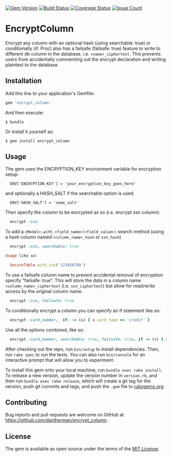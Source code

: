 [![Gem Version](https://badge.fury.io/rb/encrypt_column.svg)](https://badge.fury.io/rb/encrypt_column)
[![Build Status](https://travis-ci.org/danlherman/encrypt_column.svg?branch=master)](https://travis-ci.org/danlherman/encrypt_column)
[![Coverage Status](https://coveralls.io/repos/github/danlherman/encrypt_column/badge.svg?branch=master)](https://coveralls.io/github/danlherman/encrypt_column?branch=master)
[![Issue Count](https://codeclimate.com/github/danlherman/encrypt_column/badges/issue_count.svg)](https://codeclimate.com/github/danlherman/encrypt_column)

# EncryptColumn

Encrypt any column with an optional hash (using searchable: true) or conditionally (if: Proc)
also has a failsafe (failsafe: true) feature to write to different db column in
the database, i.e. `<name>_ciphertext`. This prevents users from accidentally
commenting out the encrypt declaration and writing plaintext to the database.


## Installation

Add this line to your application's Gemfile:

```ruby
gem 'encrypt_column'
```

And then execute:

    $ bundle

Or install it yourself as:

    $ gem install encrypt_column

## Usage

The gem uses the ENCRYPTION_KEY environment variable for encryption setup:
```
  ENV['ENCRYPTION_KEY'] = 'your_encryption_key_goes_here'
```
and optionally a HASH_SALT if the searchable option is used.
```
  ENV['HASH_SALT'] = 'some_salt'
```

Then specify the column to be encrypted as so (i.e. encrypt ssn column):
```ruby
  encrypt :ssn
```

To add a `<Model>.with_<field_name>(<field_value>)` search method (using a hash column named `<column_name>_hash` or `ssn_hash`)
```ruby
  encrypt :ssn, searchable: true

Usage like so:

  SecureTable.with_ssn('123456789')
```

To use a failsafe column name to prevent accidental removal of encryption specify "failsafe: true". This will store the data in a column name `<column_name>_ciphertext` (i.e. `ssn_ciphertext`) but allow for read/write access by the original column name.
```ruby
  encrypt :ssn, failsafe: true
```

To conditionally encrypt a column you can specify an if statement like so:
```ruby
  encrypt :card_number,  if: -> (x) { x.card_type == 'credit' }
```

Use all the options combined, like so:
```ruby
  encrypt :card_number, searchable: true, failsafe: true, if -> (x) { x.card_type == 'credit' }
```


After checking out the repo, run `bin/setup` to install dependencies. Then, run `rake spec` to run the tests. You can also run `bin/console` for an interactive prompt that will allow you to experiment.

To install this gem onto your local machine, run `bundle exec rake install`. To release a new version, update the version number in `version.rb`, and then run `bundle exec rake release`, which will create a git tag for the version, push git commits and tags, and push the `.gem` file to [rubygems.org](https://rubygems.org).

## Contributing

Bug reports and pull requests are welcome on GitHub at https://github.com/danlherman/encrypt_column.


## License

The gem is available as open source under the terms of the [MIT License](http://opensource.org/licenses/MIT).

